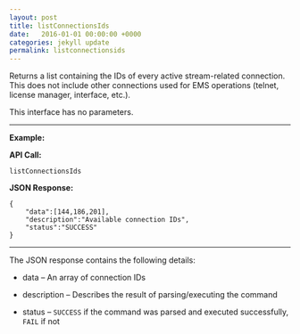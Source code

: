 ```yaml
---
layout: post
title: listConnectionsIds
date:   2016-01-01 00:00:00 +0000
categories: jekyll update
permalink: listconnectionsids
---
```


Returns a list containing the IDs of every active stream-related connection. This does not include other connections used for EMS operations (telnet, license manager, interface, etc.).

This interface has no parameters.

------

**Example:**

**API Call:**

``` 
listConnectionsIds
```

**JSON Response:**

``` 
{
    "data":[144,186,201],
    "description":"Available connection IDs",
    "status":"SUCCESS"
}
```

------

The JSON response contains the following details:

- data – An array of connection IDs


- description – Describes the result of parsing/executing the command
- status – `SUCCESS` if the command was parsed and executed successfully, `FAIL` if not
